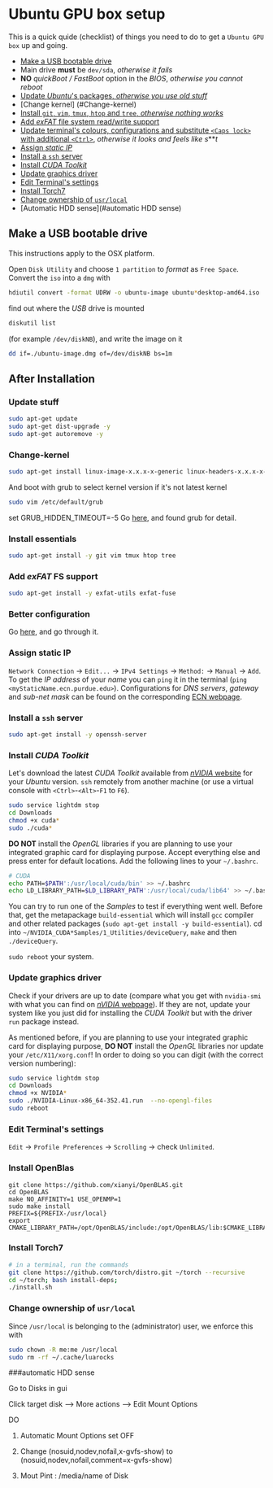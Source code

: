 # Ubuntu GPU box setup

This is a quick quide (checklist) of things you need to do to get a `Ubuntu GPU box` up and going.

 - [Make a USB bootable drive](#make-a-usb-bootable-drive)
 - Main drive **must** be `dev/sda`, *otherwise it fails*
 - **NO** *quickBoot / FastBoot* option in the *BIOS*, *otherwise you cannot reboot*
 - [Update *Ubuntu*'s packages, *otherwise you use old stuff*](#update-stuff)
 - [Change kernel] (#Change-kernel)
 - [Install `git`, `vim`, `tmux`, `htop` and `tree`, *otherwise nothing works*](#install-essentials)
 - [Add *exFAT* file system read/write support](#add-exfat-fs-support)
 - [Update terminal's colours, configurations and substitute `<Caps lock>` with additional `<Ctrl>`](#better-configuration), *otherwise it looks and feels like s*\*\**t*
 - [Assign *static IP*](#assign-static-ip)
 - [Install a `ssh` server](#install-a-ssh-server)
 - [Install *CUDA Toolkit*](#install-cuda-toolkit)
 - [Update graphics driver](#update-graphics-driver)
 - [Edit Terminal's settings](#edit-terminals-settings)
 - [Install Torch7](#install-torch7)
 - [Change ownership of `usr/local`](#change-ownership-of-usrlocal)
 - [Automatic HDD sense](#automatic HDD sense)
## Make a USB bootable drive

This instructions apply to the OSX platform.

Open `Disk Utility` and choose `1 partition` to *format* as `Free Space`.
Convert the `iso` into a `dmg` with

```bash
hdiutil convert -format UDRW -o ubuntu-image ubuntu*desktop-amd64.iso
```

find out where the *USB* drive is mounted

```bash
diskutil list
```

(for example `/dev/diskNB`), and write the image on it

```bash
dd if=./ubuntu-image.dmg of=/dev/diskNB bs=1m
```

## After Installation

### Update stuff

```bash
sudo apt-get update
sudo apt-get dist-upgrade -y
sudo apt-get autoremove -y
```
### Change-kernel

```bash
sudo apt-get install linux-image-x.x.x-x-generic linux-headers-x.x.x-x-generic linux-image-extra-x.x.x-x-generic
```
And boot with grub to select kernel version if it's not latest kernel
```bash
sudo vim /etc/default/grub
```
set GRUB_HIDDEN_TIMEOUT=-5
Go [here](http://askubuntu.com/questions/82140/how-can-i-boot-with-an-older-kernel-version), and found grub for detail. 

### Install essentials

```bash
sudo apt-get install -y git vim tmux htop tree
```

### Add *exFAT* FS support

```bash
sudo apt-get install -y exfat-utils exfat-fuse
```

### Better configuration

Go [here](https://github.com/Atcold/Unix-dot-files), and go through it.

### Assign **static IP**

`Network Connection` -> `Edit...` -> `IPv4 Settings` -> `Method:` -> `Manual` -> `Add`.
To get the *IP address* of your *name* you can `ping` it in the terminal (`ping <myStaticName.ecn.purdue.edu>`).
Configurations for *DNS servers*, *gateway* and *sub-net mask* can be found on the corresponding [ECN webpage](https://engineering.purdue.edu/ECN/Support/KB/Docs/IPSettings).

### Install a `ssh` server

```bash
sudo apt-get install -y openssh-server
```

### Install *CUDA Toolkit*

Let's download the latest *CUDA Toolkit* available from [*nVIDIA* website](https://developer.nvidia.com/cuda-downloads) for your *Ubuntu* version. `ssh` remotely from another machine (or use a virtual console with `<Ctrl>`-`<Alt>`-`F1` to `F6`).

```bash
sudo service lightdm stop
cd Downloads
chmod +x cuda*
sudo ./cuda*
```

**DO NOT** install the *OpenGL* libraries if you are planning to use your integrated graphic card for displaying purpose.
Accept everything else and press enter for default locations.
Add the following lines to your `~/.bashrc`.

```bash
# CUDA
echo PATH=$PATH':/usr/local/cuda/bin' >> ~/.bashrc
echo LD_LIBRARY_PATH=$LD_LIBRARY_PATH':/usr/local/cuda/lib64' >> ~/.bashrc
```

You can try to run one of the *Samples* to test if everything went well. Before that, get the metapackage `build-essential` which will install `gcc` compiler and other related packages (`sudo apt-get install -y build-essential`). cd into `~/NVIDIA_CUDA*Samples/1_Utilities/deviceQuery`, `make` and then `./deviceQuery`.

`sudo reboot` your system.

### Update graphics driver

Check if your drivers are up to date (compare what you get with `nvidia-smi` with what you can find on [*nVIDIA* webpage](http://www.nvidia.com/Download/index.aspx)).
If they are not, update your system like you just did for installing the *CUDA Toolkit* but with the driver `run` package instead.

As mentioned before, if you are planning to use your integrated graphic card for displaying purpose, **DO NOT** install the *OpenGL* libraries nor update your `/etc/X11/xorg.conf`! In order to doing so you can digit (with the correct version numbering):

```bash
sudo service lightdm stop
cd Downloads
chmod +x NVIDIA*
sudo ./NVIDIA-Linux-x86_64-352.41.run  --no-opengl-files
sudo reboot
```

### Edit Terminal's settings

`Edit` -> `Profile Preferences` -> `Scrolling` -> check `Unlimited`.

### Install OpenBlas

```
git clone https://github.com/xianyi/OpenBLAS.git
cd OpenBLAS
make NO_AFFINITY=1 USE_OPENMP=1
sudo make install
PREFIX=${PREFIX-/usr/local}
export CMAKE_LIBRARY_PATH=/opt/OpenBLAS/include:/opt/OpenBLAS/lib:$CMAKE_LIBRARY_PATH
```
### Install Torch7

```bash
# in a terminal, run the commands
git clone https://github.com/torch/distro.git ~/torch --recursive
cd ~/torch; bash install-deps;
./install.sh
```

### Change ownership of `usr/local`

Since `/usr/local` is belonging to the (administrator) user, we enforce this with

```bash
sudo chown -R me:me /usr/local
sudo rm -rf ~/.cache/luarocks
```
###automatic HDD sense

Go to Disks in gui

Click target disk --> More actions --> Edit Mount Options 

DO 

1. Automatic Mount Options set OFF 

2. Change (nosuid,nodev,nofail,x-gvfs-show) to (nosuid,nodev,nofail,comment=x-gvfs-show)

3. Mout Pint : /media/name of Disk
